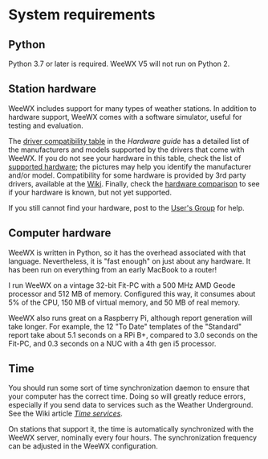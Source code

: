 # System requirements

## Python

Python 3.7 or later is required. WeeWX V5 will not run on Python 2.


## Station hardware

WeeWX includes support for many types of weather stations. In addition to
hardware support, WeeWX comes with a software simulator, useful for testing
and evaluation.

The [driver compatibility table](../../hardware/drivers/) in the _Hardware
guide_ has a detailed list of the manufacturers and models supported by the
drivers that come with WeeWX. If you do not see your hardware in this table,
check the list of [supported hardware](https://weewx.com/hardware.html); the
pictures may help you identify the manufacturer and/or model. Compatibility for
some hardware is provided by 3rd party drivers, available at the
[Wiki](https://github.com/weewx/weewx/wiki). Finally, check the [hardware
comparison](https://weewx.com/hwcmp.html) to see if your hardware is known, but
not yet supported.

If you still cannot find your hardware, post to the
[User's Group](https://groups.google.com/g/weewx-user) for help.


## Computer hardware

WeeWX is written in Python, so it has the overhead associated with that
language. Nevertheless, it is "fast enough" on just about any hardware.
It has been run on everything from an early MacBook to a router!

I run WeeWX on a vintage 32-bit Fit-PC with a 500 MHz AMD Geode processor and
512 MB of memory. Configured this way, it consumes about 5% of the CPU, 150 MB
of virtual memory, and 50 MB of real memory.

WeeWX also runs great on a Raspberry Pi, although report generation will take
longer. For example, the 12 "To Date" templates of the "Standard" report take
about 5.1 seconds on a RPi B+, compared to 3.0 seconds on the Fit-PC, and 0.3
seconds on a NUC with a 4th gen i5 processor.


## Time

You should run some sort of time synchronization daemon to ensure that your
computer has the correct time. Doing so will greatly reduce errors, especially
if you send data to services such as the Weather Underground. See the Wiki
article [*Time services*](https://github.com/weewx/weewx/wiki/Time-services).

On stations that support it, the time is automatically synchronized with the
WeeWX server, nominally every four hours. The synchronization frequency can
be adjusted in the WeeWX configuration.
